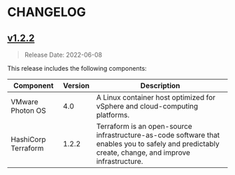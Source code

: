 # CHANGELOG

## [v1.2.2](https://github.com/tenthrtyam/container-terraform/releases/tag/v1.2.2)

> Release Date: 2022-06-08

This release includes the following components:

Component | Version | Description
---------|----------|----------
VMware Photon OS | 4.0 | A Linux container host optimized for vSphere and cloud-computing platforms.
HashiCorp Terraform | 1.2.2 | Terraform is an open-source infrastructure-as-code software that enables you to safely and predictably create, change, and improve infrastructure.
